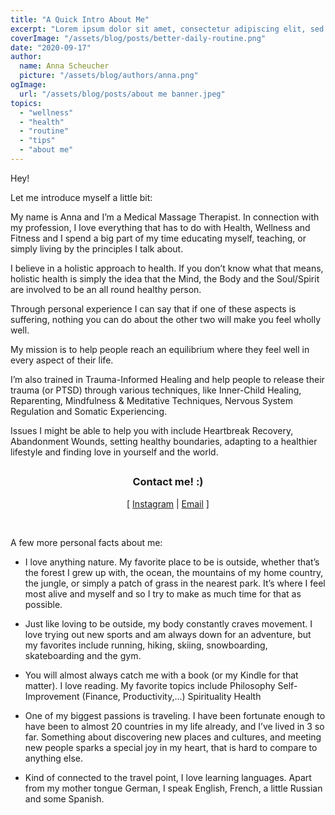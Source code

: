 ```yaml
---
title: "A Quick Intro About Me"
excerpt: "Lorem ipsum dolor sit amet, consectetur adipiscing elit, sed do eiusmod tempor incididunt ut labore et dolore magna aliqua. Ut enim ad minim veniam, quis nostrud exercitation ullamco laboris nisi ut aliquip ex ea commodo consequat. Duis aute irure dolor in..."
coverImage: "/assets/blog/posts/better-daily-routine.png"
date: "2020-09-17"
author:
  name: Anna Scheucher
  picture: "/assets/blog/authors/anna.png"
ogImage:
  url: "/assets/blog/posts/about me banner.jpeg"
topics:
  - "wellness"
  - "health"
  - "routine"
  - "tips"
  - "about me"
---
```


<p class="text-left font-serif">Hey! 

Let me introduce myself a little bit: 

My name is Anna and I’m a Medical Massage Therapist. In connection with my profession, I love everything that has to do with Health, Wellness and Fitness and I spend a big part of my time educating myself, teaching, or simply living by the principles I talk about. 

I believe in a holistic approach to health. If you don’t know what that means, holistic health is simply the idea that the Mind, the Body and the Soul/Spirit are involved to be an all round healthy person. 

Through personal experience I can say that if one of these aspects is suffering, nothing you can do about the other two will make you feel wholly well. 

My mission is to help people reach an equilibrium where they feel well in every aspect of their life. 

I’m also trained in Trauma-Informed Healing and help people to release their trauma (or PTSD) through various techniques, like Inner-Child Healing, Reparenting, Mindfulness & Meditative Techniques, Nervous System Regulation and Somatic Experiencing. 

Issues I might be able to help you with include Heartbreak Recovery, Abandonment Wounds, setting healthy boundaries, adapting to a healthier lifestyle and finding love in yourself and the world. 
</p>

##

<h3 class="font-serif" align="center">Contact me! :)</h3>
<p class="font-serif" align="center">
  [
  <a class="text-gray-700  font-bold hover:underline hover:text-blue-500 duration-200 transition-colors" href="https://www.instagram.com/auroradelsol_/" target="_blank" rel="noreferrer">Instagram</a>
  |
  <a class="text-gray-700  font-bold hover:underline hover:text-blue-500 duration-200 transition-colors" href="mailto:ascheucher.healing@gmail.com" target="_blank" rel="noreferrer">Email</a>
  ]
  
</p>
<br/>


<p class="text-left font-serif">A few more personal facts about me: 

- I love anything nature. My favorite place to be is outside, whether that’s the forest I grew up with, the ocean, the mountains of my home country, the jungle, or simply a patch of grass in the nearest park. It’s where I feel most alive and myself and so I try to make as much time for that as possible. 

- Just like loving to be outside, my body constantly craves movement. I love trying out new sports and am always down for an adventure, but my favorites include running, hiking, skiing, snowboarding, skateboarding and the gym. 

- You will almost always catch me with a book (or my Kindle for that matter). I love reading. My favorite topics include
Philosophy 
Self-Improvement (Finance, Productivity,...)
Spirituality
Health 

- One of my biggest passions is traveling. I have been fortunate enough to have been to almost 20 countries in my life already, and I’ve lived in 3 so far. Something about discovering new places and cultures, and meeting new people sparks a special joy in my heart, that is hard to compare to anything else. 

- Kind of connected to the travel point, I love learning languages. Apart from my mother tongue German, I speak English, French, a little Russian and some Spanish. 



##

<p class="text-left font-serif"></p>
